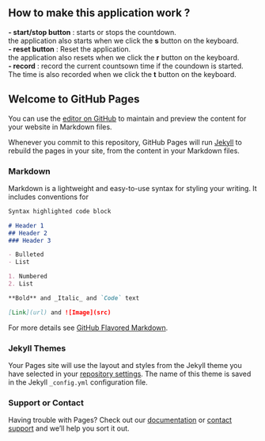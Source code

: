 ## How to make this application work ?

**- start/stop button** : starts or stops the countdown.  
the application also starts when we click the **s** button on the keyboard.  
**- reset button** : Reset the application.  
the application also resets when we click the **r** button on the keyboard.  
**- record** : record the current countsown time if the coundown is started.  
The time is also recorded when we click the **t** button on the keyboard.  


## Welcome to GitHub Pages

You can use the [editor on GitHub](https://github.com/JeanChristopher/chronometre/edit/master/README.md) to maintain and preview the content for your website in Markdown files.

Whenever you commit to this repository, GitHub Pages will run [Jekyll](https://jekyllrb.com/) to rebuild the pages in your site, from the content in your Markdown files.

### Markdown

Markdown is a lightweight and easy-to-use syntax for styling your writing. It includes conventions for

```markdown
Syntax highlighted code block

# Header 1
## Header 2
### Header 3

- Bulleted
- List

1. Numbered
2. List

**Bold** and _Italic_ and `Code` text

[Link](url) and ![Image](src)
```

For more details see [GitHub Flavored Markdown](https://guides.github.com/features/mastering-markdown/).

### Jekyll Themes

Your Pages site will use the layout and styles from the Jekyll theme you have selected in your [repository settings](https://github.com/JeanChristopher/chronometre/settings). The name of this theme is saved in the Jekyll `_config.yml` configuration file.

### Support or Contact

Having trouble with Pages? Check out our [documentation](https://help.github.com/categories/github-pages-basics/) or [contact support](https://github.com/contact) and we’ll help you sort it out.
